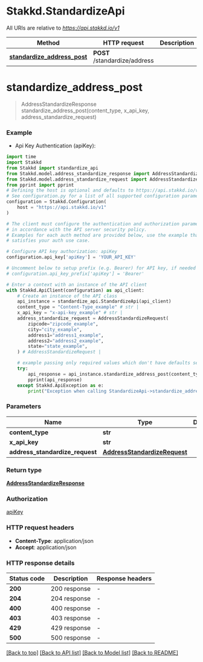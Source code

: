 # Stakkd.StandardizeApi

All URIs are relative to *https://api.stakkd.io/v1*

Method | HTTP request | Description
------------- | ------------- | -------------
[**standardize_address_post**](StandardizeApi.md#standardize_address_post) | **POST** /standardize/address | 


# **standardize_address_post**
> AddressStandardizeResponse standardize_address_post(content_type, x_api_key, address_standardize_request)



### Example

* Api Key Authentication (apiKey):

```python
import time
import Stakkd
from Stakkd import standardize_api
from Stakkd.model.address_standardize_response import AddressStandardizeResponse
from Stakkd.model.address_standardize_request import AddressStandardizeRequest
from pprint import pprint
# Defining the host is optional and defaults to https://api.stakkd.io/v1
# See configuration.py for a list of all supported configuration parameters.
configuration = Stakkd.Configuration(
    host = "https://api.stakkd.io/v1"
)

# The client must configure the authentication and authorization parameters
# in accordance with the API server security policy.
# Examples for each auth method are provided below, use the example that
# satisfies your auth use case.

# Configure API key authorization: apiKey
configuration.api_key['apiKey'] = 'YOUR_API_KEY'

# Uncomment below to setup prefix (e.g. Bearer) for API key, if needed
# configuration.api_key_prefix['apiKey'] = 'Bearer'

# Enter a context with an instance of the API client
with Stakkd.ApiClient(configuration) as api_client:
    # Create an instance of the API class
    api_instance = standardize_api.StandardizeApi(api_client)
    content_type = "Content-Type_example" # str | 
    x_api_key = "x-api-key_example" # str | 
    address_standardize_request = AddressStandardizeRequest(
        zipcode="zipcode_example",
        city="city_example",
        address1="address1_example",
        address2="address2_example",
        state="state_example",
    ) # AddressStandardizeRequest | 

    # example passing only required values which don't have defaults set
    try:
        api_response = api_instance.standardize_address_post(content_type, x_api_key, address_standardize_request)
        pprint(api_response)
    except Stakkd.ApiException as e:
        print("Exception when calling StandardizeApi->standardize_address_post: %s\n" % e)
```


### Parameters

Name | Type | Description  | Notes
------------- | ------------- | ------------- | -------------
 **content_type** | **str**|  |
 **x_api_key** | **str**|  |
 **address_standardize_request** | [**AddressStandardizeRequest**](AddressStandardizeRequest.md)|  |

### Return type

[**AddressStandardizeResponse**](AddressStandardizeResponse.md)

### Authorization

[apiKey](../README.md#apiKey)

### HTTP request headers

 - **Content-Type**: application/json
 - **Accept**: application/json


### HTTP response details

| Status code | Description | Response headers |
|-------------|-------------|------------------|
**200** | 200 response |  -  |
**204** | 204 response |  -  |
**400** | 400 response |  -  |
**403** | 403 response |  -  |
**429** | 429 response |  -  |
**500** | 500 response |  -  |

[[Back to top]](#) [[Back to API list]](../README.md#documentation-for-api-endpoints) [[Back to Model list]](../README.md#documentation-for-models) [[Back to README]](../README.md)

